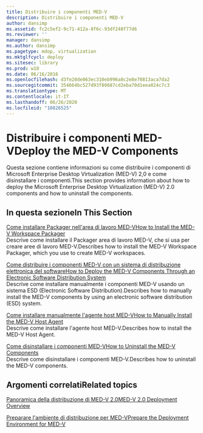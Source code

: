 ```yaml
---
title: Distribuire i componenti MED-V
description: Distribuire i componenti MED-V
author: dansimp
ms.assetid: fc2c5ef2-9c71-412a-8f6c-93df248f77d6
ms.reviewer: ''
manager: dansimp
ms.author: dansimp
ms.pagetype: mdop, virtualization
ms.mktglfcycl: deploy
ms.sitesec: library
ms.prod: w10
ms.date: 06/16/2016
ms.openlocfilehash: d3fe20de063ec310eb996a8c2e8e70813aca7da2
ms.sourcegitcommit: 354664bc527d93f80687cd2eba70d1eea024c7c3
ms.translationtype: MT
ms.contentlocale: it-IT
ms.lasthandoff: 06/26/2020
ms.locfileid: "10826525"
---
```

# <span data-ttu-id="bc9e3-103">Distribuire i componenti MED-V</span><span class="sxs-lookup"><span data-stu-id="bc9e3-103">Deploy the MED-V Components</span></span>


<span data-ttu-id="bc9e3-104">Questa sezione contiene informazioni su come distribuire i componenti di Microsoft Enterprise Desktop Virtualization (MED-V) 2,0 e come disinstallare i componenti.</span><span class="sxs-lookup"><span data-stu-id="bc9e3-104">This section provides information about how to deploy the Microsoft Enterprise Desktop Virtualization (MED-V) 2.0 components and how to uninstall the components.</span></span>

## <span data-ttu-id="bc9e3-105">In questa sezione</span><span class="sxs-lookup"><span data-stu-id="bc9e3-105">In This Section</span></span>


<a href="" id="how-to-install-the-med-v-workspace-packager"></a>[<span data-ttu-id="bc9e3-106">Come installare Packager nell'area di lavoro MED-V</span><span class="sxs-lookup"><span data-stu-id="bc9e3-106">How to Install the MED-V Workspace Packager</span></span>](how-to-install-the-med-v-workspace-packager.md)  
<span data-ttu-id="bc9e3-107">Descrive come installare il Packager area di lavoro MED-V, che si usa per creare aree di lavoro MED-V.</span><span class="sxs-lookup"><span data-stu-id="bc9e3-107">Describes how to install the MED-V Workspace Packager, which you use to create MED-V workspaces.</span></span>

<a href="" id="how-to-deploy-the-med-v-components-through-an-electronic-software-distribution-system"></a>[<span data-ttu-id="bc9e3-108">Come distribuire i componenti MED-V con un sistema di distribuzione elettronica del software</span><span class="sxs-lookup"><span data-stu-id="bc9e3-108">How to Deploy the MED-V Components Through an Electronic Software Distribution System</span></span>](how-to-deploy-the-med-v-components-through-an-electronic-software-distribution-system.md)  
<span data-ttu-id="bc9e3-109">Descrive come installare manualmente i componenti MED-V usando un sistema ESD (Electronic Software Distribution).</span><span class="sxs-lookup"><span data-stu-id="bc9e3-109">Describes how to manually install the MED-V components by using an electronic software distribution (ESD) system.</span></span>

<a href="" id="how-to-manually-install-the-med-v-host-agent"></a>[<span data-ttu-id="bc9e3-110">Come installare manualmente l'agente host MED-V</span><span class="sxs-lookup"><span data-stu-id="bc9e3-110">How to Manually Install the MED-V Host Agent</span></span>](how-to-manually-install-the-med-v-host-agent.md)  
<span data-ttu-id="bc9e3-111">Descrive come installare l'agente host MED-V.</span><span class="sxs-lookup"><span data-stu-id="bc9e3-111">Describes how to install the MED-V Host Agent.</span></span>

<a href="" id="how-to-uninstall-the-med-v-components"></a>[<span data-ttu-id="bc9e3-112">Come disinstallare i componenti MED-V</span><span class="sxs-lookup"><span data-stu-id="bc9e3-112">How to Uninstall the MED-V Components</span></span>](how-to-uninstall-the-med-v-components.md)  
<span data-ttu-id="bc9e3-113">Descrive come disinstallare i componenti MED-V.</span><span class="sxs-lookup"><span data-stu-id="bc9e3-113">Describes how to uninstall the MED-V components.</span></span>

## <span data-ttu-id="bc9e3-114">Argomenti correlati</span><span class="sxs-lookup"><span data-stu-id="bc9e3-114">Related topics</span></span>


[<span data-ttu-id="bc9e3-115">Panoramica della distribuzione di MED-V 2.0</span><span class="sxs-lookup"><span data-stu-id="bc9e3-115">MED-V 2.0 Deployment Overview</span></span>](med-v-20-deployment-overview.md)

[<span data-ttu-id="bc9e3-116">Preparare l'ambiente di distribuzione per MED-V</span><span class="sxs-lookup"><span data-stu-id="bc9e3-116">Prepare the Deployment Environment for MED-V</span></span>](prepare-the-deployment-environment-for-med-v.md)

 

 





